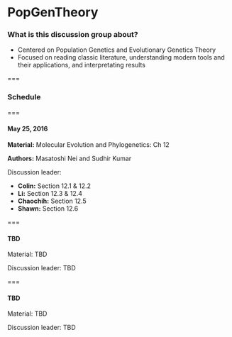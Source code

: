 # PopGenTheory

### What is this discussion group about?
 - Centered on Population Genetics and Evolutionary Genetics Theory
 - Focused on reading classic literature, understanding modern tools and their applications, and interpretating results

===

### Schedule

===

#### May 25, 2016

**Material:** Molecular Evolution and Phylogenetics: Ch 12 

**Authors:** Masatoshi Nei and Sudhir Kumar

Discussion leader: 
- **Colin:** Section 12.1 & 12.2
- **Li:** Section 12.3 & 12.4
- **Chaochih:** Section 12.5
- **Shawn:** Section 12.6

===

#### TBD

Material: TBD

Discussion leader: TBD

===

#### TBD

Material: TBD

Discussion leader: TBD 

